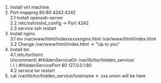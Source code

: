 1. Install virt machine.
2. Port mapping 80:80 4242:4242 \
	2.1 Install openssh-server \
	2.2 /etc/ssh/sshd_config -> Port 4242 \
	2.3 service ssh restart
3. Install nginx. \
	3.1 mv /var/www/html/indexxxxxxnginx.html /var/www/html/index.html \
	3.2 Change /var/www/html/index.html -> "Up to you"
4. Install tor. \
	4.1 /etc/tor/torrc \
 	Uncomment\	#HiddenServiceDir /var/lib/tor/hidden_service/ \
\	\	\	#HiddenServicePort 80 127.0.0.1:80 \
	4.2 service tor restart 
5. cat /var/lib/tor/hidden_service/hostname <- xxx.onion will be here 
